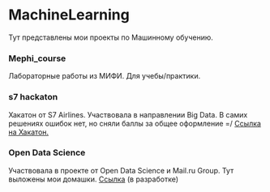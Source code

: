 # MachineLearning 
Тут представлены мои проекты по Машинному обучению.

### Mephi_course
Лабораторные работы из МИФИ. Для учебы/практики.

### s7 hackaton
Хакатон от S7 Airlines. Участвовала в направлении Big Data. 
В самих решениях ошибок нет, но сняли баллы за общее оформление =/
[Ссылка на Хакатон.](https://www.s7.ru/home/offers/hackathon/index.dot)

### Open Data Science 
Участвовала в проекте от Open Data Science и Mail.ru Group. Тут выложены мои домашки.
[Ссылка](https://habrahabr.ru/company/ods/blog/322626/)
(в разработке)
